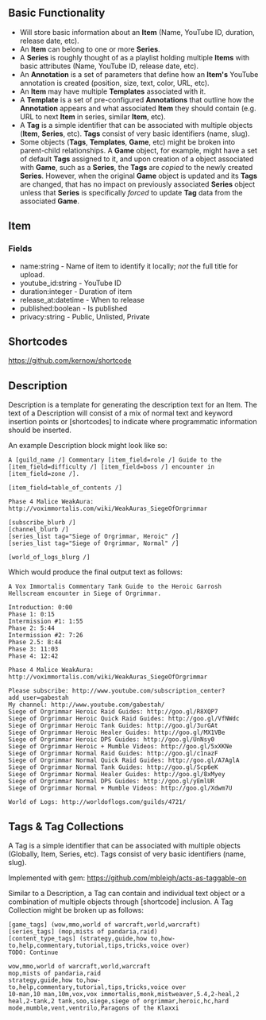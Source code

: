 ## Basic Functionality

* Will store basic information about an **Item** (Name, YouTube ID, duration, release date, etc).
* An **Item** can belong to one or more **Series**.
* A **Series** is roughly thought of as a playlist holding multiple **Items** with basic attributes (Name, YouTube ID, release date, etc).
* An **Annotation** is a set of parameters that define how an **Item's** YouTube annotation is created (position, size, text, color, URL, etc).
* An **Item** may have multiple **Templates** associated with it.
* A **Template** is a set of pre-configured **Annotations** that outline how the **Annotation** appears and what associated **Item** they should contain (e.g. URL to next **Item** in series, similar **Item**, etc).
* A **Tag** is a simple identifier that can be associated with multiple objects (**Item**, **Series**, etc).  **Tags** consist of very basic identifiers (name, slug).
* Some objects (**Tags**, **Templates**, **Game**, etc) might be broken into parent-child relationships.  A **Game** object, for example, might have a set of default **Tags** assigned to it, and upon creation of a object associated with **Game**, such as a **Series**, the **Tags** are _copied_ to the newly created **Series**.  However, when the original **Game** object is updated and its **Tags** are changed, that has no impact on previously associated **Series** object unless that **Series** is specifically _forced_ to update **Tag** data from the associated **Game**.

## Item

### Fields

* name:string - Name of item to identify it locally; _not_ the full title for upload.
* youtube_id:string - YouTube ID
* duration:integer - Duration of item
* release_at:datetime - When to release
* published:boolean - Is published
* privacy:string - Public, Unlisted, Private

## Shortcodes

https://github.com/kernow/shortcode

## Description

Description is a template for generating the description text for an Item.  The text of a Description will consist of a mix of normal text and keyword insertion points or [shortcodes] to indicate where programmatic information should be inserted.

An example Description block might look like so:

```
A [guild_name /] Commentary [item_field=role /] Guide to the [item_field=difficulty /] [item_field=boss /] encounter in [item_field=zone /].

[item_field=table_of_contents /]

Phase 4 Malice WeakAura: http://voximmortalis.com/wiki/WeakAuras_SiegeOfOrgrimmar

[subscribe_blurb /]
[channel_blurb /]
[series_list tag="Siege of Orgrimmar, Heroic" /]
[series_list tag="Siege of Orgrimmar, Normal" /]

[world_of_logs_blurg /]
```

Which would produce the final output text as follows:

```
A Vox Immortalis Commentary Tank Guide to the Heroic Garrosh Hellscream encounter in Siege of Orgrimmar.

Introduction: 0:00
Phase 1: 0:15
Intermission #1: 1:55
Phase 2: 5:44
Intermission #2: 7:26
Phase 2.5: 8:44
Phase 3: 11:03
Phase 4: 12:42

Phase 4 Malice WeakAura: http://voximmortalis.com/wiki/WeakAuras_SiegeOfOrgrimmar

Please subscribe: http://www.youtube.com/subscription_center?add_user=gabestah
My channel: http://www.youtube.com/gabestah/
Siege of Orgrimmar Heroic Raid Guides: http://goo.gl/R8XQP7
Siege of Orgrimmar Heroic Quick Raid Guides: http://goo.gl/VfNWdc
Siege of Orgrimmar Heroic Tank Guides: http://goo.gl/3urGAt
Siege of Orgrimmar Heroic Healer Guides: http://goo.gl/MX1VBe
Siege of Orgrimmar Heroic DPS Guides: http://goo.gl/UnNsy0
Siege of Orgrimmar Heroic + Mumble Videos: http://goo.gl/5xXKNe
Siege of Orgrimmar Normal Raid Guides: http://goo.gl/c1nazF
Siege of Orgrimmar Normal Quick Raid Guides: http://goo.gl/A7AglA
Siege of Orgrimmar Normal Tank Guides: http://goo.gl/Scp6eK
Siege of Orgrimmar Normal Healer Guides: http://goo.gl/8xMyey
Siege of Orgrimmar Normal DPS Guides: http://goo.gl/yEmlUR
Siege of Orgrimmar Normal + Mumble Videos: http://goo.gl/Xdwm7U

World of Logs: http://worldoflogs.com/guilds/4721/
```

## Tags & Tag Collections

A Tag is a simple identifier that can be associated with multiple objects (Globally, Item, Series, etc). Tags consist of very basic identifiers (name, slug).

Implemented with gem: https://github.com/mbleigh/acts-as-taggable-on

Similar to a Description, a Tag can contain and individual text object or a combination of multiple objects through [shortcode] inclusion.  A Tag Collection might be broken up as follows:

```
[game_tags] (wow,mmo,world of warcraft,world,warcraft)
[series_tags] (mop,mists of pandaria,raid)
[content_type_tags] (strategy,guide,how to,how-to,help,commentary,tutorial,tips,tricks,voice over)
TODO: Continue
```

```
wow,mmo,world of warcraft,world,warcraft
mop,mists of pandaria,raid
strategy,guide,how to,how-to,help,commentary,tutorial,tips,tricks,voice over
10-man,10 man,10m,vox,vox immortalis,monk,mistweaver,5.4,2-heal,2 heal,2-tank,2 tank,soo,siege,siege of orgrimmar,heroic,hc,hard mode,mumble,vent,ventrilo,Paragons of the Klaxxi
```
